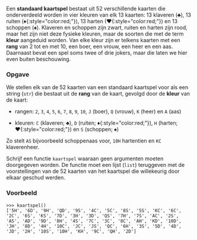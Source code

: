 Een **standaard kaartspel** bestaat uit 52 verschillende kaarten die onderverdeeld worden in vier kleuren van elk 13 kaarten: 13 klaveren (♣), 13 ruiten (♦{:style="color:red;"}), 13 harten (♥{:style="color:red;"}) en 13 schoppen (♠). Klaveren en schoppen zijn zwart, ruiten en harten zijn rood, maar het zijn niet deze fysieke kleuren, maar de soorten die met de term **kleur** aangeduid worden. Van elke kleur zijn er telkens kaarten met een **rang** van 2 tot en met 10, een boer, een vrouw, een heer en een aas. Daarnaast bevat een spel soms twee of drie jokers, maar die laten we hier even buiten beschouwing.

### Opgave

We stellen elk van de 52 kaarten van een standaard kaartspel voor als een string (`str`) die bestaat uit de **rang** van de kaart, gevolgd door de **kleur** van de kaart:

- rangen: `2`, `3`, `4`, `5`, `6`, `7`, `8`, `9`, `10`, `J` (boer), `Q` (vrouw), `K` (heer) en `A` (aas)

- kleuren: `C` (klaveren; ♣), `D` (ruiten; ♦{:style="color:red;"}), `H` (harten; ♥{:style="color:red;"}) en `S` (schoppen; ♠)

Zo stelt `AS` bijvoorbeeld schoppenaas voor, `10H` hartentien en `KC` klaverenheer.

Schrijf een functie `kaartspel` waaraan geen argumenten moeten doorgegeven worden. De functie moet een lijst (`list`) teruggeven met de voorstellingen van de 52 kaarten van het kaartspel die willekeurig door elkaar geschud werden.

### Voorbeeld

```console?lang=python&prompt=>>>
>>> kaartspel()
['5H', '6D', '9H', 'QD', '9S', '4C', '5C', '8S', '5S', 'KC', '6C', '2C', '6S', 'KS', '7D', '3H', '3D', 'QS', '7H', '7S', 'AC', '2S', 'AS', 'AD', '9D', '8H', '4S', '7C', '3C', '8C', 'AH', 'KD', '10D', 'JH', '8D', '4H', '10C', 'JC', 'JS', 'QC', '6H', '3S', '5D', '4D', 'JD', '2H', '10S', '10H', 'KH', '9C', 'QH', '2D']
```
